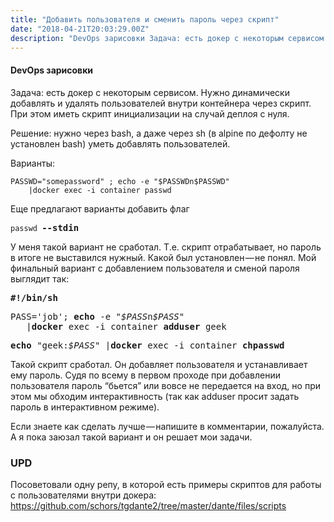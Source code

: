```yaml
---
title: "Добавить пользователя и сменить пароль через скрипт"
date: "2018-04-21T20:03:29.00Z"
description: "DevOps зарисовки Задача: есть докер с некоторым сервисом. Нужно динамически добавлять и удалять пользователей внутри контейнера "
---
```


<!--kg-card-begin: html--><h4>DevOps зарисовки</h4>
<p>Задача: есть докер с некоторым сервисом. Нужно динамически добавлять и удалять пользователей внутри контейнера через скрипт. При этом иметь скрипт инициализации на случай деплоя с нуля.</p>
<p>Решение: нужно через bash, а даже через sh (в alpine по дефолту не установлен bash) уметь добавлять пользователей.</p>
<p>Варианты:</p>
<pre><code>PASSWD="somepassword" ; echo -e "$PASSWDn$PASSWD" <br>    |docker exec -i container passwd</code></pre>
<p>Еще предлагают варианты добавить флаг</p>
<pre><code>passwd </code><strong>--stdin</strong></pre>
<p>У меня такой вариант не сработал. Т.е. скрипт отрабатывает, но пароль в итоге не выставился нужный. Какой был установлен — не понял. Мой финальный вариант с добавлением пользователя и сменой пароля выглядит так:</p>
<pre><strong>#!/bin/sh</strong></pre>
<pre>PASS='job'; <strong>echo</strong> -e "<em>$PASS</em>n<em>$PASS</em>" <br>   |<strong>docker</strong><em> </em>exec -i container <strong>adduser</strong> geek</pre>
<pre><strong>echo</strong> "geek:<em>$PASS</em>" |<strong>docker</strong><em> </em>exec -i container <strong>chpasswd</strong></pre>
<p>Такой скрипт сработал. Он добавляет пользователя и устанавливает ему пароль. Судя по всему в первом проходе при добавлении пользователя пароль “бьется” или вовсе не передается на вход, но при этом мы обходим интерактивность (так как adduser просит задать пароль в интерактивном режиме).</p>
<p>Если знаете как сделать лучше — напишите в комментарии, пожалуйста. А я пока заюзал такой вариант и он решает мои задачи.</p>
<h3>UPD</h3>
<p>Посоветовали одну репу, в которой есть примеры скриптов для работы с пользователями внутри докера: <a href="https://github.com/schors/tgdante2/tree/master/dante/files/scripts" target="_blank" rel="noopener noreferrer">https://github.com/schors/tgdante2/tree/master/dante/files/scripts</a></p>
<!--kg-card-end: html-->

